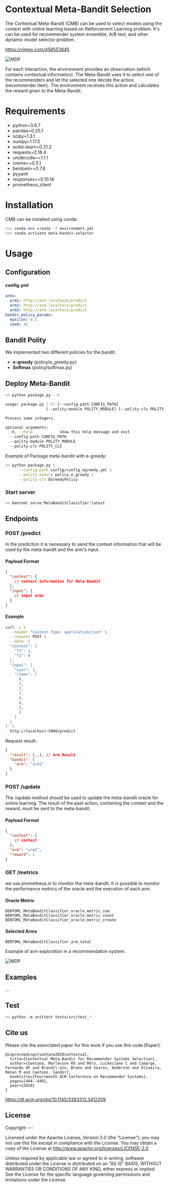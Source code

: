 # Contextual Meta-Bandit Selection

The Contextual Meta-Bandit (CMB) can be used to select models using the context with online learning based on Reiforcement Learning problem. It's can be used for recommender system ensemble, A/B test, and other dynamic model selector problem.

https://vimeo.com/456553645

![MDP](doc/meta-bandit.png)

For each interaction, the environment provides an observation (which contains contextual information). The Meta-Bandit uses it to select one of the recommenders and let the selected one decide the action (recommender item). The environment receives this action and calculates the reward given to the Meta-Bandit.

# Requirements
- python=3.6.7
- pandas=0.25.1
- scipy=1.3.1
- numpy=1.17.0
- scikit-learn=0.21.2
- requests=2.18.4
- unidecode==1.1.1
- creme==0.5.1
- bentoml==0.7.8
- pyyaml
- responses==0.10.14
- prometheus_client

# Installation

CMB can be installed using conda:

```bash
>>> conda env create -f environment.yml
>>> conda activate meta-bandit-selector
```

# Usage

## Configuration

#### config.yml

```yaml
arms:
  arm1: http://arm.localhost/predict
  arm2: http://arm.localhost/predict
  arm3: http://arm.localhost/predict
bandit_policy_params:
  epsilon: 0.1
  seed: 42
```

## Bandit Polity

We implemented two different policies for the bandit.

* **e-greedy** (policy/e_greedy.py)
* **Softmax** (policy/softmax.py)

## Deploy Meta-Bandit

```bash
>> python package.py --h

usage: package.py [-h] [--config-path CONFIG_PATH]
                  [--polity-module POLITY_MODULE] [--polity-cls POLITY_CLS]

Process some integers.

optional arguments:
  -h, --help            show this help message and exit
  --config-path CONFIG_PATH
  --polity-module POLITY_MODULE
  --polity-cls POLITY_CLS

```

Example of Package meta-bandit with e-greedy:

```bash
>> python package.py \
      --config-path config/config_egreedy.yml \
      --polity-module policy.e_greedy \
      --polity-cls EGreedyPolicy
```

### Start server

```bash
>> bentoml serve MetaBanditClassifier:latest
```

## Endpoints

### POST /predict

In the prediction it is necessary to send the context information that will be used by the meta-bandit and the arm's input.

#### Payload Format
```json
{
  "context": {
    // context information for Meta-Bandit
  },
  "input": {
    // input arms 
  }
}
```


#### Example
```bash
curl -i \
  --header "Content-Type: application/json" \
  --request POST \
  --data '{
  "context": {
    "f1": 1,
    "f2": 0
  },
  "input": {
    "user": 1,
    "items": [
      0,
      1,
      3,
      7,
      4,
      6,
      5,
      2
    ]
  }
}' \
  http://localhost:5000/predict
```
Request result:

```json
{
  "result": {..}, // Arm Result
  "bandit": {
    "arm": "arm1"
  }
}
```

### POST /update

The /update method should be used to update the meta-bandit oracle for online learning. The result of the past action, containing the context and the reward, must be sent to the meta-bandit.

#### Payload Format
```json
{
  "context": {
    // context 
  },
  "arm": "arm1",
  "reward": 1
}
```

### GET /metrics

we use prometheus.io to monitor the meta-bandit. It is possible to monitor the performance metrics of the oracle and the execution of each arm.

#### Oracle Metric

```
BENTOML_MetaBanditClassifier_oracle_metric_sum
BENTOML_MetaBanditClassifier_oracle_metric_count
BENTOML_MetaBanditClassifier_oracle_metric_create
```

#### Selected Arms

```
BENTOML_MetaBanditClassifier_arm_total
```

Example of arm exploration in a recommendation system:

![MDP](doc/prometheus_exploration.png)


## Examples

....


## Test

```bash
>> python -m unittest tests/src/test_*
```

## Cite us
Please cite the associated paper for this work if you use this code [Paper]:
```
@inproceedings{santana2020contextual,
  title={Contextual Meta-Bandit for Recommender Systems Selection},
  author={Santana, Marlesson RO and Melo, Luckeciano C and Camargo, Fernando HF and Brand{\~a}o, Bruno and Soares, Anderson and Oliveira, Renan M and Caetano, Sandor},
  booktitle={Fourteenth ACM Conference on Recommender Systems},
  pages={444--449},
  year={2020}
}

```
https://dl.acm.org/doi/10.1145/3383313.3412209

## License

Copyright ---

Licensed under the Apache License, Version 2.0 (the "License"); you may not use this file except in compliance with the License. You may obtain a copy of the License at http://www.apache.org/licenses/LICENSE-2.0

Unless required by applicable law or agreed to in writing, software distributed under the License is distributed on an "AS IS" BASIS, WITHOUT WARRANTIES OR CONDITIONS OF ANY KIND, either express or implied. See the License for the specific language governing permissions and limitations under the License.